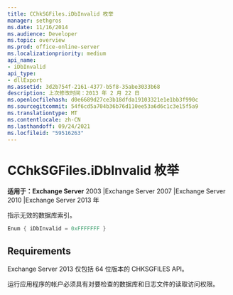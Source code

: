 ```yaml
---
title: CChkSGFiles.iDbInvalid 枚举
manager: sethgros
ms.date: 11/16/2014
ms.audience: Developer
ms.topic: overview
ms.prod: office-online-server
ms.localizationpriority: medium
api_name:
- iDbInvalid
api_type:
- dllExport
ms.assetid: 3d2b754f-2161-4377-b5f8-35abe3033b68
description: 上次修改时间：2013 年 2 月 22 日
ms.openlocfilehash: d0e6689d27ce3b18dfda19103321e1e1bb3f990c
ms.sourcegitcommit: 54f6cd5a704b36b76d110ee53a6d6c1c3e15f5a9
ms.translationtype: MT
ms.contentlocale: zh-CN
ms.lasthandoff: 09/24/2021
ms.locfileid: "59516263"
---
```

# <a name="cchksgfilesidbinvalid-enumeration"></a>CChkSGFiles.iDbInvalid 枚举

**适用于：Exchange Server** 2003 |Exchange Server 2007 |Exchange Server 2010 |Exchange Server 2013 年
  
指示无效的数据库索引。
  
```cs
Enum { iDbInvalid = 0xFFFFFFF }

```

## <a name="requirements"></a>Requirements

Exchange Server 2013 仅包括 64 位版本的 CHKSGFILES API。
  
运行应用程序的帐户必须具有对要检查的数据库和日志文件的读取访问权限。
  

